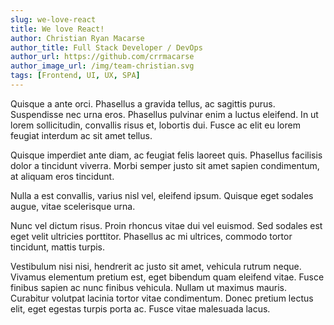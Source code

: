```yaml
---
slug: we-love-react 
title: We love React!
author: Christian Ryan Macarse
author_title: Full Stack Developer / DevOps
author_url: https://github.com/crrmacarse
author_image_url: /img/team-christian.svg
tags: [Frontend, UI, UX, SPA]
---
```


Quisque a ante orci. Phasellus a gravida tellus, ac sagittis purus. Suspendisse nec urna eros. Phasellus pulvinar enim a luctus eleifend. In ut lorem sollicitudin, convallis risus et, lobortis dui. Fusce ac elit eu lorem feugiat interdum ac sit amet tellus.

Quisque imperdiet ante diam, ac feugiat felis laoreet quis. Phasellus facilisis dolor a tincidunt viverra. Morbi semper justo sit amet sapien condimentum, at aliquam eros tincidunt.

Nulla a est convallis, varius nisl vel, eleifend ipsum. Quisque eget sodales augue, vitae scelerisque urna. 

Nunc vel dictum risus. Proin rhoncus vitae dui vel euismod. Sed sodales est eget velit ultricies porttitor. Phasellus ac mi ultrices, commodo tortor tincidunt, mattis turpis.

Vestibulum nisi nisi, hendrerit ac justo sit amet, vehicula rutrum neque. Vivamus elementum pretium est, eget bibendum quam eleifend vitae. Fusce finibus sapien ac nunc finibus vehicula. Nullam ut maximus mauris. Curabitur volutpat lacinia tortor vitae condimentum. Donec pretium lectus elit, eget egestas turpis porta ac. Fusce vitae malesuada lacus.